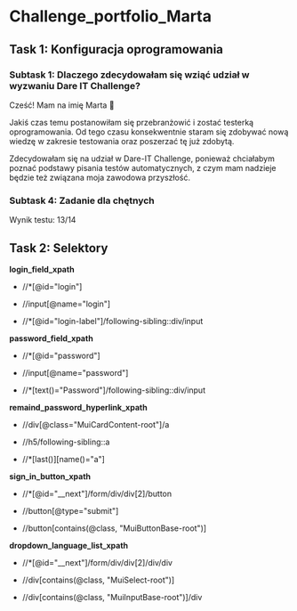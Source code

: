 # Challenge_portfolio_Marta

## Task 1: Konfiguracja oprogramowania
### Subtask 1: Dlaczego zdecydowałam się wziąć udział w wyzwaniu Dare IT Challenge?

Cześć! Mam na imię Marta 🙂 

Jakiś czas temu postanowiłam się przebranżowić i zostać testerką oprogramowania. 
Od tego czasu konsekwentnie staram się zdobywać nową wiedzę w zakresie testowania 
oraz poszerzać tę już zdobytą.

Zdecydowałam się na udział w Dare-IT Challenge, ponieważ chciałabym poznać podstawy pisania testów automatycznych,
z czym mam nadzieje będzie też związana moja zawodowa przyszłość. 

### Subtask 4: Zadanie dla chętnych

Wynik testu: 13/14 

## Task 2: Selektory

**login_field_xpath**

* //*[@id="login"]

* //input[@name="login"]

* //*[@id="login-label"]/following-sibling::div/input


**password_field_xpath**

*  //*[@id="password"]

*  //input[@name="password"]

*  //*[text()="Password"]/following-sibling::div/input


**remaind_password_hyperlink_xpath**

*  //div[@class="MuiCardContent-root"]/a

*  //h5/following-sibling::a

*  //*[last()][name()="a"]


**sign_in_button_xpath**

*  //*[@id="__next"]/form/div/div[2]/button

*  //button[@type="submit"]

*  //button[contains(@class, "MuiButtonBase-root")]


**dropdown_language_list_xpath**

*  //*[@id="__next"]/form/div/div[2]/div/div

*  //div[contains(@class, "MuiSelect-root")]

*  //div[contains(@class, "MuiInputBase-root")]/div
